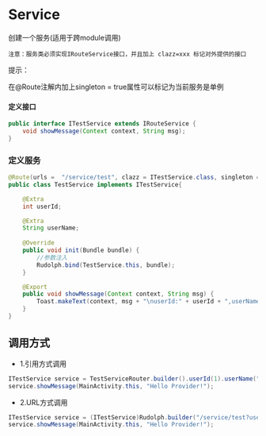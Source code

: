 # Service

创建一个服务(适用于跨module调用)

``注意：服务类必须实现IRouteService接口，并且加上 clazz=xxx 标记对外提供的接口``

提示：

在@Route注解内加上singleton = true属性可以标记为当前服务是单例

#### 定义接口

```java
public interface ITestService extends IRouteService {
    void showMessage(Context context, String msg);
}
```

### 定义服务
```java
@Route(urls =  "/service/test", clazz = ITestService.class, singleton = true)
public class TestService implements ITestService{

    @Extra
    int userId;

    @Extra
    String userName;
    
    @Override
    public void init(Bundle bundle) {
        //参数注入
        Rudolph.bind(TestService.this, bundle);
    }

    @Export
    public void showMessage(Context context, String msg) {
        Toast.makeText(context, msg + "\nuserId:" + userId + ",userName:" + userName, Toast.LENGTH_SHORT).show();
    }
}
```


## 调用方式

* 1.引用方式调用

```java
ITestService service = TestServiceRouter.builder().userId(1).userName("Tom").execute();
service.showMessage(MainActivity.this, "Hello Provider!");
```

* 2.URL方式调用

```java
ITestService service = (ITestService)Rudolph.builder("/service/test?userId=11&userName=John").execute();
service.showMessage(MainActivity.this, "Hello Provider!");
```
